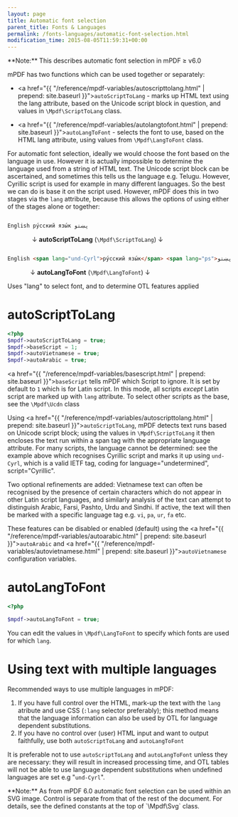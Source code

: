 ```yaml
---
layout: page
title: Automatic font selection
parent_title: Fonts & Languages
permalink: /fonts-languages/automatic-font-selection.html
modification_time: 2015-08-05T11:59:31+00:00
---
```


<div class="alert alert-info" role="alert" markdown="1">
  **Note:** This describes automatic font selection in mPDF &ge; v6.0
</div>

mPDF has two functions which can be used together or separately:

 * <a href="{{ "/reference/mpdf-variables/autoscripttolang.html" | prepend: site.baseurl }}">`autoScriptToLang`</a> - marks
   up HTML text using the lang attribute, based on the Unicode script block in question, and values in `\Mpdf\ScriptToLang` class.

 * <a href="{{ "/reference/mpdf-variables/autolangtofont.html" | prepend: site.baseurl }}">`autoLangToFont`</a> - selects
   the font to use, based on the HTML lang attribute, using values from `\Mpdf\LangToFont` class.

For automatic font selection, ideally we would choose the font based on the language in use. However it is actually
impossible to determine the language used from a string of HTML text. The Unicode script block can be ascertained,
and sometimes this tells us the language e.g. Telugu. However, Cyrillic script is used for example in many different
languages. So the best we can do is base it on the script used. However, mPDF does this in two stages via the `lang`
attribute, because this allows the options of using either of the stages alone or together:

```html

English ру́сский язы́к پښتو


```

              ↓ **autoScriptToLang** (`\Mpdf\ScriptToLang`) ↓

```html

English <span lang="und-Cyrl">ру́сский язы́к</span> <span lang="ps">پښتو</span>


```

             ↓ **autoLangToFont** (`\Mpdf\LangToFont`) ↓

Uses "lang" to select font, and to determine OTL features applied

# autoScriptToLang

```php
<?php
$mpdf->autoScriptToLang = true;
$mpdf->baseScript = 1;
$mpdf->autoVietnamese = true;
$mpdf->autoArabic = true;

```

<a href="{{ "/reference/mpdf-variables/basescript.html" | prepend: site.baseurl }}">`baseScript`</a> tells mPDF which
Script to ignore. It is set by default to `1` which is for Latin script. In this mode, all scripts *except* Latin script
are marked up with `lang` attribute. To select other scripts as the base, see the `\Mpdf\Ucdn` class

Using <a href="{{ "/reference/mpdf-variables/autoscripttolang.html" | prepend: site.baseurl }}">`autoScriptToLang`</a>,
mPDF detects text runs based on Unicode script block; using the values in `\Mpdf\ScriptToLang` it then encloses the
text run within a span tag with the appropriate language attribute. For many scripts, the language cannot be determined:
see the example above which recognises Cyrillic script and marks it up using `und-Cyrl`, which is a valid IETF tag,
coding for language="undetermined", script="Cyrillic".

Two optional refinements are added: Vietnamese text can often be recognised by the presence of certain characters
which do not appear in other Latin script languages, and similarly analysis of the text can attempt to distinguish
Arabic, Farsi, Pashto, Urdu and Sindhi. If active, the text will then be marked with a specific language tag e.g.
`vi`, `pa`, `ur`, `fa` etc.

These features can be disabled or enabled (default) using the
<a href="{{ "/reference/mpdf-variables/autoarabic.html" | prepend: site.baseurl }}">`autoArabic`</a> and
<a href="{{ "/reference/mpdf-variables/autovietnamese.html" | prepend: site.baseurl }}">`autoVietnamese`</a> configuration variables.

# autoLangToFont

```php
<?php

$mpdf->autoLangToFont = true;

```

You can edit the values in `\Mpdf\LangToFont` to specify which fonts are used for which `lang`.

# Using text with multiple languages

Recommended ways to use multiple languages in mPDF:

1. If you have full control over the HTML, mark-up the text with the `lang` atribute and use CSS
   (`:lang` selector preferably); this method means that the language information can also be used by OTL
   for language dependent substitutions.
2. If you have no control over (user) HTML input and want to output faithfully, use both `autoScriptToLang`
   and `autoLangToFont`

It is preferable not to use `autoScriptToLang` and `autoLangToFont` unless they are necessary: they will
result in increased processing time, and OTL tables will not be able to use language dependent substitutions
when undefined languages are set e.g "`und-Cyrl`".

<div class="alert alert-info" role="alert" markdown="1">
  **Note:** As from mPDF 6.0 automatic font selection can be used within an SVG image.
  Control is separate from that of the rest of the document. For details, see the defined constants at the
  top of `\Mpdf\Svg` class.
</div>
